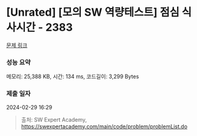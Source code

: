 # [Unrated] [모의 SW 역량테스트] 점심 식사시간 - 2383 

[문제 링크](https://swexpertacademy.com/main/code/problem/problemDetail.do?contestProbId=AV5-BEE6AK0DFAVl) 

### 성능 요약

메모리: 25,388 KB, 시간: 134 ms, 코드길이: 3,299 Bytes

### 제출 일자

2024-02-29 16:29



> 출처: SW Expert Academy, https://swexpertacademy.com/main/code/problem/problemList.do